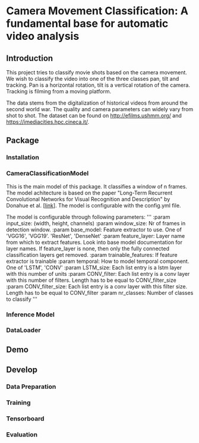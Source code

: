 # Camera Movement Classification: A fundamental base for automatic video analysis
## Introduction
This project tries to classify movie shots based on the camera movement. We wish to classify the video into one of the three classes pan, tilt and tracking. Pan is a horizontal rotation, tilt is a vertical rotation of the camera. Tracking is filming from a moving platform.

The data stems from the digitalization of historical videos from around the second world war. The quality and camera parameters can widely vary from shot to shot. The dataset can be found on http://efilms.ushmm.org/ and https://imediacities.hpc.cineca.it/.

## Package
### Installation
### CameraClassificationModel
This is the main model of this package. It classifies a window of n frames. The model achitecture is based on the paper "Long-Term Recurrent Convolutional Networks for Visual Recognition and Description" by Donahue et al. [[link](https://arxiv.org/abs/1411.4389)]. The model is configurable with the config.yml file.

The model is configurable through following parameters:
'''
    :param input_size: (width, height, channels)
    :param window_size: Nr of frames in detection window.
    :param base_model: Feature extractor to use. One of 'VGG16', 'VGG19'. 'ResNet', 'DenseNet'
    :param feature_layer: Layer name from which to extract features. Look into base model documentation for layer names.
                          If feature_layer is none, then only the fully connected classification layers get removed.
    :param trainable_features: If feature extractor is trainable
    :param temporal: How to model temporal component. One of 'LSTM', 'CONV'
    :param LSTM_size: Each list entry is a lstm layer with this number of units
    :param CONV_filter: Each list entry is a conv layer with this number of filters. Length has to be equal to CONV_filter_size
    :param CONV_filter_size: Each list entry is a conv layer with this filter size. Length has to be equal to CONV_filter
    :param nr_classes: Number of classes to classify
'''

### Inference Model
### DataLoader

## Demo

## Develop
### Data Preparation
### Training
### Tensorboard
### Evaluation
